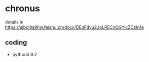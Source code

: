 # chronus

details in https://sjbcl9a9hw.feishu.cn/docx/DEoFdyu2JoLRECxOGYicZCzln1e

## coding

- python3.9.2